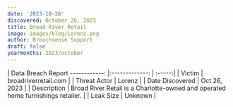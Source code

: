 ```yaml
---
date: '2023-10-26'
discovered: October 26, 2023
title: Broad River Retail
image: images/blog/Lorenz.png
author: Breachsense Support
draft: false
yearmonths: 2023/october
---
```



| Data Breach Report
------------:     |:-------------:    | :-----:|
| Victim      | broadriverretail.com      | 
| Threat Actor      | Lorenz      | 
| Date Discovered      | Oct 26, 2023      | 
| Description      | Broad River Retail is a Charlotte-owned and operated home furnishings retailer.      | 
| Leak Size      | Unknown      | 

